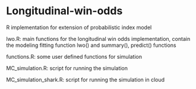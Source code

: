 # Longitudinal-win-odds
R implementation for extension of probabilistic index model

lwo.R: main functions for the longitudinal win odds implementation, contain the modeling fitting function lwo() and summary(), predict() functions 

functions.R: some user defined functions for simulation

MC_simulation.R: script for running the simulation

MC_simulation_shark.R: script for running the simulation in cloud 
